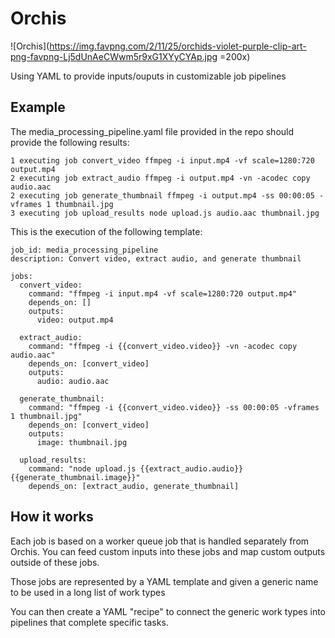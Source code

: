 # Orchis

![Orchis](https://img.favpng.com/2/11/25/orchids-violet-purple-clip-art-png-favpng-Lj5dUnAeCWwm5r9xG1XYyCYAp.jpg =200x)

Using YAML to provide inputs/ouputs in customizable job pipelines

## Example

The media_processing_pipeline.yaml file provided in the repo should provide the following results:

```
1 executing job convert_video ffmpeg -i input.mp4 -vf scale=1280:720 output.mp4
2 executing job extract_audio ffmpeg -i output.mp4 -vn -acodec copy audio.aac
2 executing job generate_thumbnail ffmpeg -i output.mp4 -ss 00:00:05 -vframes 1 thumbnail.jpg
3 executing job upload_results node upload.js audio.aac thumbnail.jpg
```

This is the execution of the following template:

```
job_id: media_processing_pipeline
description: Convert video, extract audio, and generate thumbnail

jobs:
  convert_video:
    command: "ffmpeg -i input.mp4 -vf scale=1280:720 output.mp4"
    depends_on: []
    outputs:
      video: output.mp4

  extract_audio:
    command: "ffmpeg -i {{convert_video.video}} -vn -acodec copy audio.aac"
    depends_on: [convert_video]
    outputs:
      audio: audio.aac

  generate_thumbnail:
    command: "ffmpeg -i {{convert_video.video}} -ss 00:00:05 -vframes 1 thumbnail.jpg"
    depends_on: [convert_video]
    outputs:
      image: thumbnail.jpg

  upload_results:
    command: "node upload.js {{extract_audio.audio}} {{generate_thumbnail.image}}"
    depends_on: [extract_audio, generate_thumbnail]
```

## How it works

Each job is based on a worker queue job that is handled separately from Orchis. You can feed custom inputs into these jobs and map custom outputs outside of these jobs.

Those jobs are represented by a YAML template and given a generic name to be used in a long list of work types

You can then create a YAML "recipe" to connect the generic work types into pipelines that complete specific tasks.
